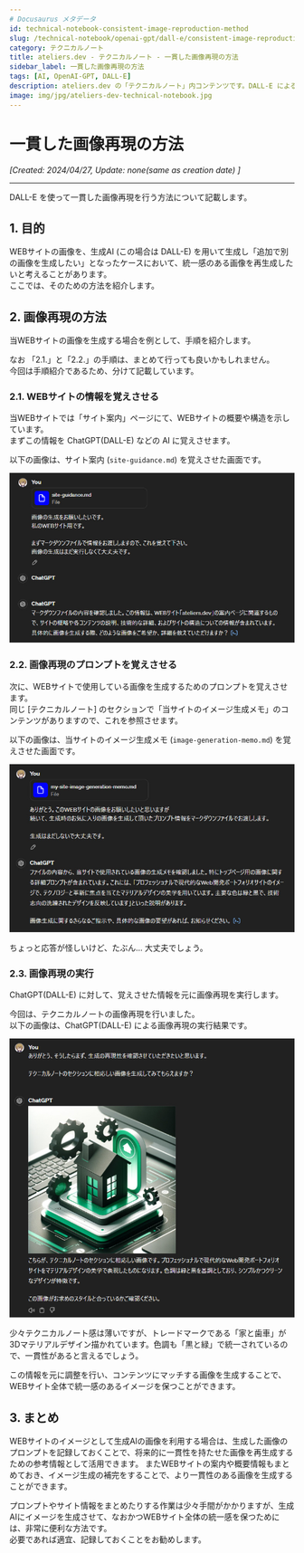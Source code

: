 ```yaml
---
# Docusaurus メタデータ
id: technical-notebook-consistent-image-reproduction-method
slug: /technical-notebook/openai-gpt/dall-e/consistent-image-reproduction-method
category: テクニカルノート
title: ateliers.dev - テクニカルノート - 一貫した画像再現の方法
sidebar_label: 一貫した画像再現の方法
tags: [AI, OpenAI-GPT, DALL-E]
description: ateliers.dev の「テクニカルノート」内コンテンツです。DALL-E による一貫した画像再現の方法について記載しています。
image: img/jpg/ateliers-dev-technical-notebook.jpg
---
```


# 一貫した画像再現の方法

*[Created: 2024/04/27, Update: none(same as creation date) ]*

---

DALL-E を使って一貫した画像再現を行う方法について記載します。

## 1. 目的

WEBサイトの画像を、生成AI (この場合は DALL-E) を用いて生成し「追加で別の画像を生成したい」となったケースにおいて、統一感のある画像を再生成したいと考えることがあります。  
ここでは、そのための方法を紹介します。

## 2. 画像再現の方法

当WEBサイトの画像を生成する場合を例として、手順を紹介します。

なお 「2.1.」と「2.2.」の手順は、まとめて行っても良いかもしれません。  
今回は手順紹介であるため、分けて記載しています。

### 2.1. WEBサイトの情報を覚えさせる

当WEBサイトでは「サイト案内」ページにて、WEBサイトの概要や構造を示しています。  
まずこの情報を ChatGPT(DALL-E) などの AI に覚えさせます。

以下の画像は、サイト案内 (`site-guidance.md`) を覚えさせた画面です。

![img](./img-consistent-image-reproduction-method/explanation-001.jpg)

### 2.2. 画像再現のプロンプトを覚えさせる

次に、WEBサイトで使用している画像を生成するためのプロンプトを覚えさせます。  
同じ [テクニカルノート] のセクションで「当サイトのイメージ生成メモ」のコンテンツがありますので、これを参照させます。

以下の画像は、当サイトのイメージ生成メモ (`image-generation-memo.md`) を覚えさせた画面です。

![img](./img-consistent-image-reproduction-method/explanation-002.jpg)

ちょっと応答が怪しいけど、たぶん… 大丈夫でしょう。

### 2.3. 画像再現の実行

ChatGPT(DALL-E) に対して、覚えさせた情報を元に画像再現を実行します。

今回は、テクニカルノートの画像再現を行いました。  
以下の画像は、ChatGPT(DALL-E) による画像再現の実行結果です。

![img](./img-consistent-image-reproduction-method/explanation-003.jpg)

少々テクニカルノート感は薄いですが、トレードマークである「家と歯車」が3Dマテリアルデザイン描かれています。色調も「黒と緑」で統一されているので、一貫性があると言えるでしょう。

この情報を元に調整を行い、コンテンツにマッチする画像を生成することで、WEBサイト全体で統一感のあるイメージを保つことができます。

## 3. まとめ

WEBサイトのイメージとして生成AIの画像を利用する場合は、生成した画像のプロンプトを記録しておくことで、将来的に一貫性を持たせた画像を再生成するための参考情報として活用できます。
またWEBサイトの案内や概要情報もまとめておき、イメージ生成の補完をすることで、より一貫性のある画像を生成することができます。

プロンプトやサイト情報をまとめたりする作業は少々手間がかかりますが、生成AIにイメージを生成させて、なおかつWEBサイト全体の統一感を保つためには、非常に便利な方法です。  
必要であれば適宜、記録しておくことをお勧めします。
